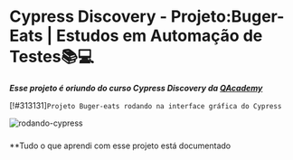 # Cypress Discovery - Projeto:Buger-Eats | Estudos em Automação de Testes📚💻

***Esse projeto é oriundo do curso Cypress Discovery da [QAcademy](https://br.qacademy.io/cypress-discovery)***

[!#313131]`Projeto Buger-eats rodando na interface gráfica do Cypress`

![rodando-cypress](assets/2022-10-09_22-11-53.gif)

###

**Tudo o que aprendi com esse projeto está documentado 
